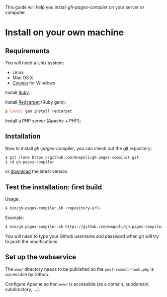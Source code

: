 This guide will help you install *gh-pages-compiler* on your server or computer.

# Install on your own machine

## Requirements

You will need a Unix system:

* Linux
* Mac OS X
* [Cygwin](http://cygwin.com) for Windows

Install [Ruby](http://www.ruby-lang.org).

Install [Redcarpet](https://github.com/vmg/redcarpet) (Ruby gem):

```sh
$ [sudo] gem install redcarpet
```

Install a PHP server (Apache + PHP);

## Installation

Now to install *gh-pages-compiler*, you can check out the git repository:

```sh
$ git clone https://github.com/mnapoli/gh-pages-compiler.git
$ cd gh-pages-compiler
```

or [download](doc/download) the latest version.

## Test the installation: first build

Usage:

```sh
$ bin/gh-pages-compiler.sh <repository-url>
```

Example:

```sh
$ bin/gh-pages-compiler.sh https://github.com/mnapoli/gh-pages-compiler.git
```

You will need to type your Github username and password when git will try to *push* the modifications.

## Set up the webservice

The `www/` directory needs to be published so the `post-commit-hook.php` is accessible by Github.

Configure Apache so that `www/` is accessible (as a domain, subdomain, subdirectory, ...).

